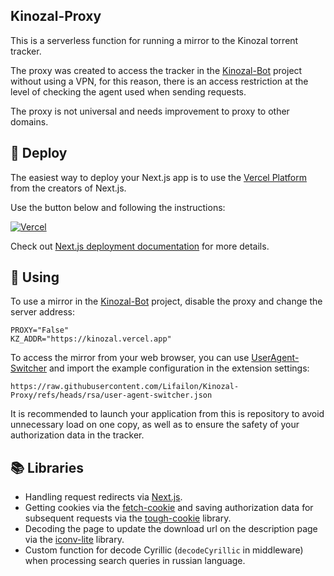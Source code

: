 ## Kinozal-Proxy

This is a serverless function for running a mirror to the Kinozal torrent tracker.

The proxy was created to access the tracker in the [Kinozal-Bot](https://github.com/Lifailon/Kinozal-Bot) project without using a VPN, for this reason, there is an access restriction at the level of checking the agent used when sending requests.

The proxy is not universal and needs improvement to proxy to other domains.

## 🔼 Deploy

The easiest way to deploy your Next.js app is to use the [Vercel Platform](https://vercel.com/new?utm_medium=default-template&filter=next.js&utm_source=create-next-app&utm_campaign=create-next-app-readme) from the creators of Next.js.

Use the button below and following the instructions:

[![Vercel](https://img.shields.io/badge/Deploy-%23000000.svg?style=for-the-badge&logo=vercel&logoColor=white)](https://vercel.com/new/torapi/clone?repository-url=https://github.com/lifailon/Kinozal-Proxy)

Check out [Next.js deployment documentation](https://nextjs.org/docs/app/building-your-application/deploying) for more details.

## 🚀 Using

To use a mirror in the [Kinozal-Bot](https://github.com/Lifailon/Kinozal-Bot) project, disable the proxy and change the server address:

```shell
PROXY="False"
KZ_ADDR="https://kinozal.vercel.app"
```

To access the mirror from your web browser, you can use [UserAgent-Switcher](https://github.com/ray-lothian/UserAgent-Switcher) and import the example configuration in the extension settings:

```
https://raw.githubusercontent.com/Lifailon/Kinozal-Proxy/refs/heads/rsa/user-agent-switcher.json
```

It is recommended to launch your application from this is repository to avoid unnecessary load on one copy, as well as to ensure the safety of your authorization data in the tracker.

## 📚 Libraries

- Handling request redirects via [Next.js](https://github.com/vercel/next.js).
- Getting cookies via the [fetch-cookie](https://github.com/valeriangalliat/fetch-cookie) and saving authorization data for subsequent requests via the [tough-cookie](https://github.com/salesforce/tough-cookie) library.
- Decoding the page to update the download url on the description page via the [iconv-lite](https://github.com/ashtuchkin/iconv-lite) library.
- Custom function for decode Cyrillic (`decodeCyrillic` in middleware) when processing search queries in russian language.